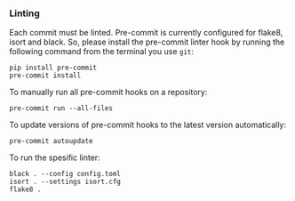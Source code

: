 ### Linting
Each commit must be linted. Pre-commit is currently configured for flake8, isort and black. So, please install the pre-commit linter hook by running the following command from the terminal you use `git`:

```
pip install pre-commit
pre-commit install
```
To manually run all pre-commit hooks on a repository:
```
pre-commit run --all-files
```
To update versions of pre-commit hooks to the latest version automatically:
```
pre-commit autoupdate
```

To run the spesific linter:
```
black . --config config.toml
isort . --settings isort.cfg
flake8 .
```
